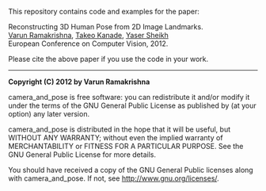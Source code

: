 This repository contains code and examples for the paper:

 Reconstructing 3D Human Pose from 2D Image Landmarks. <br />
 [Varun Ramakrishna](http://www.cs.cmu.edu/~vramakri), [Takeo Kanade](http://wwww.cs.cmu.edu/~tk),  [Yaser Sheikh](http://www.cs.cmu.edu/~yaser)<br />
  European Conference on Computer Vision, 2012.
  
Please cite the above paper if you use the code in your work.
  
---  
**Copyright (C) 2012 by Varun Ramakrishna**
                        
camera_and_pose is free software: you can redistribute it and/or modify it under the terms of the GNU General Public License as published by (at your option) any later version.
																				
camera_and_pose is distributed in the hope that it will be useful, but WITHOUT ANY WARRANTY; without even the implied warranty of MERCHANTABILITY or FITNESS FOR A PARTICULAR PURPOSE.  See the GNU General Public License for more details.
																				
You should have received a copy of the GNU General Public licenses along with camera_and_pose.  If not, see <http://www.gnu.org/licenses/>.
